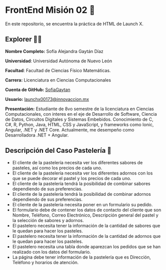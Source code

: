 # FrontEnd Misión 02 🚀
En este repositorio, se encuentra la práctica de HTML de Launch X.

## Explorer 👩‍🚀
**Nombre Completo:** Sofía Alejandra Gaytán Díaz

**Universidad**: Universidad Autónoma de Nuevo León

**Facultad**: Facultad de Ciencias Físico Matemáticas.

**Carrera:** Licenciatura en Ciencias Computacionales 

**Cuenta de GitHub:** [SofiaGaytan](https://github.com/SofiaGaytan)

**Usuario:** launchx00173@innovaccion.mx

**Presentación:** Estudiante de 8vo semestre de la licenciatura en Ciencias Computacionales, con interes en el eje de Desarrollo de Software, Ciencia de Datos, Circuitos Digitales y Sistemas Embebidos. Conocimiento de C, C#, R, Python, Java, HTML, CSS y JavaScript, y frameworks como Ionic, Angular, .NET y .NET Core. Actualmente, me desempeño como Desarrolladora .NET + Angular.

## Descripción del Caso Pastelería 🍰
- El cliente de la pastelería necesita ver los diferentes sabores de pasteles, así como los precios de cada uno.
- El cliente de la pastelería necesita ver los diferentes adornos con los que se puede decorar el pastel y los precios de cada uno.
- El cliente de la pastelería tendrá la posibilidad de combinar sabores dependiendo de sus preferencias.
- El cliente de la pastelería tendrá la posibilidad de combinar adornos dependiendo de sus preferencias.
- El cliente de la pastelería necesita poner en un formulario su pedido.
- El formulario debe de contener los datos de contacto del cliente que son Nombre, Teléfono, Correo Electrónico, Descripción general del pastel y la selección de sabores y adornos.
- El pastelero necesita tener la información de la cantidad de sabores que le quedan para hacer los pasteles.
- El pastelero necesita tener la información de la cantidad de adornos que le quedan para hacer los pasteles.
- El pastelero necesita una tabla donde aparezcan los pedidos que se han realizado con los datos del formulario.
- La página debe tener información de la pastelería que es Dirección, Teléfono y horarios de atención.
